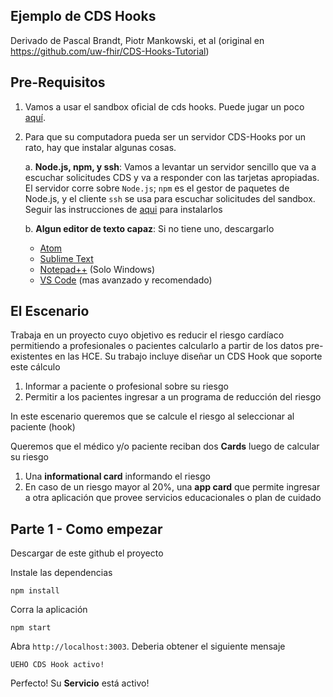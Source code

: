 ## Ejemplo de CDS Hooks
Derivado de Pascal Brandt, Piotr Mankowski, et al (original en https://github.com/uw-fhir/CDS-Hooks-Tutorial)
## Pre-Requisitos
1. Vamos a usar el sandbox oficial de cds hooks. Puede jugar un poco [aquí](https://sandbox.cds-hooks.org). 
2. Para que su computadora pueda ser un servidor CDS-Hooks por un rato, hay que instalar algunas cosas.

    a. **Node.js, npm, y ssh**: Vamos a levantar un servidor sencillo que va a escuchar solicitudes CDS y va a responder con las tarjetas apropiadas. 
    El servidor corre sobre  `Node.js`; `npm` es el gestor de paquetes de Node.js, y el cliente  `ssh` se usa para escuchar solicitudes del sandbox. 
    Seguir las instrucciones de [aqui](readme.md) para instalarlos  

    b. **Algun editor de texto capaz**: Si no tiene uno, descargarlo
    
      * [Atom](https://atom.io/)
      * [Sublime Text](https://www.sublimetext.com/)
      * [Notepad++](https://notepad-plus-plus.org/download/) (Solo Windows)
      * [VS Code](https://code.visualstudio.com/) (mas avanzado y recomendado)


## El Escenario
Trabaja en un proyecto cuyo objetivo es reducir el riesgo cardíaco permitiendo a profesionales o pacientes calcularlo a partir de los datos pre-existentes en las HCE.
Su trabajo incluye diseñar un CDS Hook que soporte este cálculo

1. Informar a paciente o profesional sobre su riesgo
2. Permitir a los pacientes ingresar a un programa de reducción del riesgo

In este escenario queremos que se calcule el riesgo al seleccionar al paciente (hook)
    
Queremos que el médico y/o paciente reciban dos **Cards** luego de calcular su riesgo

1. Una **informational card** informando el riesgo
2. En caso de un riesgo mayor al 20%, una **app card** que permite ingresar a otra aplicación que provee servicios educacionales o plan de cuidado

## Parte 1 - Como empezar
Descargar de este github el proyecto

Instale las dependencias
```
npm install
```

Corra la aplicación
```
npm start
```

Abra `http://localhost:3003`. Deberia obtener el siguiente mensaje

```
UEHO CDS Hook activo!
```

Perfecto! Su **Servicio** está activo!
